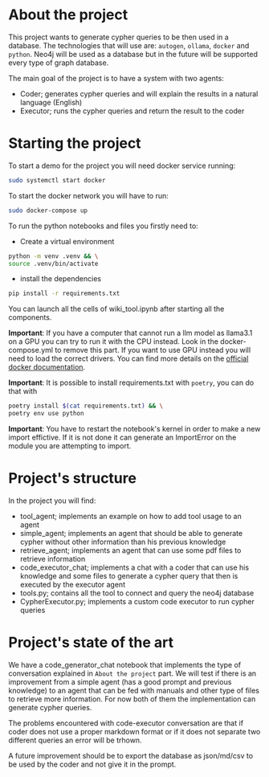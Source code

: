 # About the project
This project wants to generate cypher queries to be then used in a database.
The technologies that will use are: `autogen`, `ollama`, `docker` and `python`.
Neo4j will be used as a database but in the future will be supported every type of graph database.

The main goal of the project is to have a system with two agents:
* Coder; generates cypher queries and will explain the results in a natural language (English)
* Executor; runs the cypher queries and return the result to the coder 

# Starting the project
To start a demo for the project you will need docker service running:
```bash
sudo systemctl start docker
```

To start the docker network you will have to run:
```bash
sudo docker-compose up
```

To run the python notebooks and files you firstly need to:
* Create a virtual environment 
```bash
python -m venv .venv && \
source .venv/bin/activate
```
* install the dependencies 
```bash 
pip install -r requirements.txt
```

You can launch all the cells of wiki_tool.ipynb after starting all the components.


**Important**: If you have a computer that cannot run a llm model as llama3.1 on a GPU you can try to run it with the CPU instead. Look in the docker-compose.yml to remove this part.
If you want to use GPU instead you will need to load the correct drivers. You can find more details on the [official docker documentation](https://hub.docker.com/r/ollama/ollama).

**Important**: It is possible to install requirements.txt with `poetry`, you can do that with 
```bash
poetry install $(cat requirements.txt) && \
poetry env use python
```

**Important**: You have to restart the notebook's kernel in order to make a new import effictive. If it is not done it can generate an ImportError on the module you are attempting to import.

# Project's structure
In the project you will find:
* tool_agent; implements an example on how to add tool usage to an agent
* simple_agent; implements an agent that should be able to generate cypher without other information than  his previous knowledge
* retrieve_agent; implements an agent that can use some pdf files to retrieve information
* code_executor_chat; implements a chat with a coder that can use his knowledge and some files to generate a cypher query that then is executed by the executor agent
* tools.py; contains all the tool to connect and query the neo4j database
* CypherExecutor.py; implements a custom code executor to run cypher queries


# Project's state of the art 
We have a code_generator_chat notebook that implements the type of conversation explained in `About the project` part.
We will test if there is an improvement from a simple agent (has a good prompt and previous knowledge) to an agent that can be fed with manuals and other type of files to retrieve more information.
For now both of them the implementation can generate cypher queries.

The problems encountered with code-executor conversation are that if coder does not use a proper markdown format or if it does not separate two different queries an error will be trhown.

A future improvement should be to export the database as json/md/csv to be used by the coder and not give it in the prompt. 
